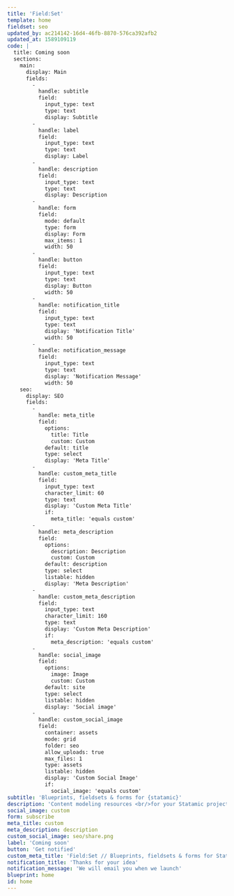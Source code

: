 ```yaml
---
title: 'Field:Set'
template: home
fieldset: seo
updated_by: ac214142-16d4-46fb-8870-576ca392afb2
updated_at: 1589109119
code: |
  title: Coming soon
  sections:
    main:
      display: Main
      fields:
        -
          handle: subtitle
          field:
            input_type: text
            type: text
            display: Subtitle
        -
          handle: label
          field:
            input_type: text
            type: text
            display: Label
        -
          handle: description
          field:
            input_type: text
            type: text
            display: Description
        -
          handle: form
          field:
            mode: default
            type: form
            display: Form
            max_items: 1
            width: 50
        -
          handle: button
          field:
            input_type: text
            type: text
            display: Button
            width: 50
        -
          handle: notification_title
          field:
            input_type: text
            type: text
            display: 'Notification Title'
            width: 50
        -
          handle: notification_message
          field:
            input_type: text
            type: text
            display: 'Notification Message'
            width: 50
    seo:
      display: SEO
      fields:
        -
          handle: meta_title
          field:
            options:
              title: Title
              custom: Custom
            default: title
            type: select
            display: 'Meta Title'
        -
          handle: custom_meta_title
          field:
            input_type: text
            character_limit: 60
            type: text
            display: 'Custom Meta Title'
            if:
              meta_title: 'equals custom'
        -
          handle: meta_description
          field:
            options:
              description: Description
              custom: Custom
            default: description
            type: select
            listable: hidden
            display: 'Meta Description'
        -
          handle: custom_meta_description
          field:
            input_type: text
            character_limit: 160
            type: text
            display: 'Custom Meta Description'
            if:
              meta_description: 'equals custom'
        -
          handle: social_image
          field:
            options:
              image: Image
              custom: Custom
            default: site
            type: select
            listable: hidden
            display: 'Social image'
        -
          handle: custom_social_image
          field:
            container: assets
            mode: grid
            folder: seo
            allow_uploads: true
            max_files: 1
            type: assets
            listable: hidden
            display: 'Custom Social Image'
            if:
              social_image: 'equals custom'
subtitle: 'Blueprints, fieldsets & forms for {statamic}'
description: 'Content modeling resources <br/>for your Statamic projects<span class="text-pink">.</span>'
social_image: custom
form: subscribe
meta_title: custom
meta_description: description
custom_social_image: seo/share.png
label: 'Coming soon'
button: 'Get notified'
custom_meta_title: 'Field:Set // Blueprints, fieldsets & forms for Statamic.'
notification_title: 'Thanks for your idea'
notification_message: 'We will email you when we launch'
blueprint: home
id: home
---
```

